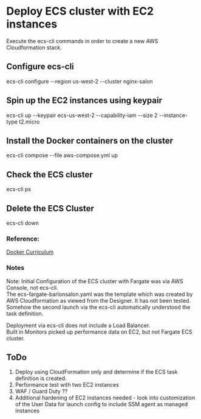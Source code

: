 # Deploy ECS cluster with EC2 instances
Execute the ecs-cli commands in order to create a new AWS Cloudformation stack.

## Configure ecs-cli
ecs-cli configure --region us-west-2 --cluster nginx-salon

## Spin up the EC2 instances using keypair
ecs-cli up --keypair ecs-us-west-2 --capability-iam --size 2 --instance-type t2.micro

## Install the Docker containers on the cluster
ecs-cli compose --file aws-compose.yml up

## Check the ECS cluster
ecs-cli ps

## Delete the ECS Cluster
ecs-cli down

### Reference:
[Docker Curriculum](https://docker-curriculum.com/#aws-elastic-container-service)

### Notes
Note: Initial Configuration of the ECS cluster with Fargate was via AWS Console, not ecs-cli.  
The ecs-fargate-barlonsalon.yaml was the template which was created by AWS Cloudformation as viewed from the Designer.  It has not been tested.
Somehow the second launch via the ecs-cli automatically understood the task definition.

Deployment via ecs-cli does not include a Load Balancer.  
Built in Monitors picked up performance data on EC2, but not Fargate ECS cluster.  

## ToDo
1. Deploy using CloudFormation only and determine if the ECS task definition is created.
2. Performance test with two EC2 instances
3. WAF / Guard Duty ??
4. Additional hardening of EC2 instances needed - look into customization of the User Data for launch config to include SSM agent as managed instances

